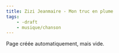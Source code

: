 ```yaml
---
title: Zizi Jeanmaire - Mon truc en plume
tags:
    - -draft
    - musique/chanson
---
```


Page créée automatiquement, mais vide.

